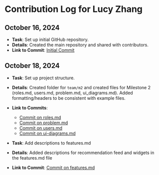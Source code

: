 # Contribution Log for Lucy Zhang 

## October 16, 2024
- **Task**: Set up initial GitHub repository.
- **Details**: Created the main repository and shared with contributors.
- **Link to Commit**: [Initial Commit](https://github.com/lucyzhang04/326Project/commit/ff00ccbc044c06cac789322f558490c04884f5ae)


## October 18, 2024
- **Task**: Set up project structure.
- **Details**: Created folder for `team/m2` and created files for Milestone 2 (roles.md, users.md, problem.md, ui_diagrams.md). Added formatting/headers to be consistent with example files.
- **Link to Commits**:
  - [Commit on roles.md](https://github.com/lucyzhang04/326Project/commit/a55deeed13ca7bef8d79f10a4214d3bb489d4e9d)
  - [Commit on problem.md](https://github.com/lucyzhang04/326Project/commit/f261abc0219c84e9bccad1cbacc9fc068fab217e)
  - [Commit on users.md](https://github.com/lucyzhang04/326Project/commit/da2f2caa7a8801b6d6cee3dcf2034816b9c22d6b)
  - [Commit on ui-diagrams.md](https://github.com/lucyzhang04/326Project/commit/e245f0f5d5b041f939ef059d82b8b5add2eb281c)
 
- **Task**: Add descriptions to features.md
- **Details**: Added descriptions for recommendation feed and widgets in the features.md file
- **Link to Commit**: [Commit on features.md](https://github.com/lucyzhang04/326Project/commit/431b6617e75f72058c958108f6b8096055bb3239)

